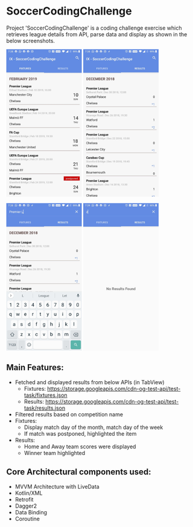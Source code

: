 # SoccerCodingChallenge

Project 'SoccerCodingChallenge' is a coding challenge exercise which retrieves league details from API, parse data and display as shown in the below screenshots. 

<img src="https://github.com/abhim0504/SoccerCodingChallenge/blob/master/screenshots/Screenshot_20201025-193823.jpg" width="200" height="390">    <img src="https://github.com/abhim0504/SoccerCodingChallenge/blob/master/screenshots/Screenshot_20201025-193837.jpg?" width="200" height="390">

<img src="https://github.com/abhim0504/SoccerCodingChallenge/blob/master/screenshots/Screenshot_20201025-193859.jpg?" width="200" height="390">   <img src="https://github.com/abhim0504/SoccerCodingChallenge/blob/master/screenshots/Screenshot_20201025-193915.jpg?" width="200" height="390">

## Main Features: 
- Fetched and displayed results from below APIs (in TabView)
  - Fixtures: https://storage.googleapis.com/cdn-og-test-api/test-task/fixtures.json
  - Results: https://storage.googleapis.com/cdn-og-test-api/test-task/results.json
- Filtered results based on competition name
- Fixtures: 
  - Display match day of the month, match day of the week
  - If match was postponed, highlighted the item
- Results: 
  - Home and Away team scores were displayed
  - Winner team highlighted 


## Core Architectural components used: 
* MVVM Architecture with LiveData
* Kotlin/XML
* Retrofit
* Dagger2
* Data Binding
* Coroutine
